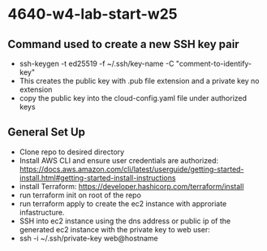 # 4640-w4-lab-start-w25

## Command used to create a new SSH key pair
- ssh-keygen -t ed25519 -f ~/.ssh/key-name -C "comment-to-identify-key"
- This creates the public key with .pub file extension and a private key no extension
- copy the public key into the cloud-config.yaml file under authorized keys

## General Set Up
- Clone repo to desired directory
- Install AWS CLI and ensure user credentials are authorized: https://docs.aws.amazon.com/cli/latest/userguide/getting-started-install.html#getting-started-install-instructions
- install Terraform: https://developer.hashicorp.com/terraform/install
- run terraform init on root of the repo
- run terraform apply to create the ec2 instance with approriate infastructure.
- SSH into ec2 instance using the dns address or public ip of the generated ec2 instance with the private key to web user: 
- ssh -i ~/.ssh/private-key web@hostname
